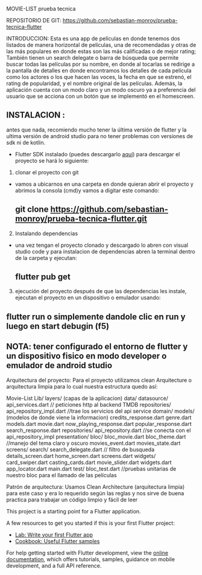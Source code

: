 MOVIE-LIST 
prueba tecnica

REPOSITORIO DE GIT: https://github.com/sebastian-monroy/prueba-tecnica-flutter

INTRODUCCION:
Esta es una app de películas en donde tenemos dos listados de manera horizontal de películas, una de recomendadas y otras de las más populares en donde estas son las más calificadas o de mejor rating; También tienen un search delegate o barra de búsqueda que permite buscar todas las películas por su nombre, en donde al tocarlas se redirige a la pantalla de detalles en donde encontramos los detalles de cada película como los actores o los que hacen las voces, la fecha en que se estrenó, el rating de popularidad, y el nombre original de las películas. Además, la aplicación cuenta con un modo claro y un modo oscuro ya a preferencia del usuario que se acciona con un botón que se implementó en el homescreen.
## INSTALACION :
antes que nada, recomiendo mucho tener la última versión de flutter y la ultima versión de android studio para no tener problemas con versiones de sdk ni de kotlin.
- Flutter SDK instalado (puedes descargarlo [aquí](https://flutter.dev/docs/get-started/install))
para descargar el proyecto se hará lo siguiente:
1. clonar el proyecto con git
 - vamos a ubicarnos en una carpeta en donde quieran abrir el proyecto y abrimos la consola (cmd)y vamos a digitar este comando:
   ## git clone https://github.com/sebastian-monroy/prueba-tecnica-flutter.git
2. Instalando dependencias
 - una vez tengan el proyecto clonado y descargado lo abren con visual studio code y para instalacion de dependencias abren la    terminal dentro de la carpeta y ejecutan:
   ## flutter pub get


3. ejecución del proyecto
  después de que las dependencias les instale, ejecutan el proyecto en un dispositivo o emulador usando:
  ## flutter run o simplemente dandole clic en run y luego en start debugin (f5)

## NOTA: tener configurado el entorno de flutter y un dispositivo fisico en modo developer o emulador de android studio

Arquitectura del proyecto:
Para el proyecto utilizamos clean Arquitecture o arquitectura limpia para lo cual nuestra estructura quedo así:

Movie-List
Lib/
      layers/  (capas de la aplicacion)
	data/
		datasource/
			api_services.dart // peticiones http al backend TMDB
		repositories/
			api_repository_impl.dart  //trae los servicios del api service
	domain/
		models/  (modelos de donde viene la informacion)
			credits_response.dart
			genre.dart
			models.dart
			movie.dart
			now_playing_response.dart
			popular_response.dart
			search_response.dart
		repositories/
			api_repository.dart //se conecta con el api_repository_impl
	presentation/
		bloc/
			bloc_movie.dart
			bloc_theme.dart //manejo del tema claro y oscuro 
			movies_event.dart
			movies_state.dart
		screens/
			search/
				search_delegate.dart  //  filtro de busqueda
			details_screen.dart
			home_screen.dart
			screens.dart
		widgets/
			card_swiper.dart
			casting_cards.dart
			movie_slider.dart
			widgets.dart
  app_locator.dart
  main.dart
test/
        bloc_test.dart  //pruebas unitarias de nuestro bloc para el llamado de las películas

Patrón de arquitectura: Usamos Clean Architecture (arquitectura limpia) para este caso y era lo requerido según las reglas y nos sirve de buena practica para trabajar un código limpio y fácil de leer


This project is a starting point for a Flutter application.

A few resources to get you started if this is your first Flutter project:

- [Lab: Write your first Flutter app](https://docs.flutter.dev/get-started/codelab)
- [Cookbook: Useful Flutter samples](https://docs.flutter.dev/cookbook)

For help getting started with Flutter development, view the
[online documentation](https://docs.flutter.dev/), which offers tutorials,
samples, guidance on mobile development, and a full API reference.
